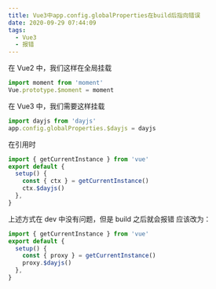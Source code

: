 ```yaml
---
title: Vue3中app.config.globalProperties在build后指向错误
date: 2020-09-29 07:44:09
tags:
  - Vue3
  - 报错
---
```


在 Vue2 中，我们这样在全局挂载

```js
import moment from 'moment'
Vue.prototype.$moment = moment
```

在 Vue3 中，我们需要这样挂载

```js
import dayjs from 'dayjs'
app.config.globalProperties.$dayjs = dayjs
```

在引用时

```js
import { getCurrentInstance } from 'vue'
export default {
  setup() {
    const { ctx } = getCurrentInstance()
    ctx.$dayjs()
  },
}
```

上述方式在 dev 中没有问题，但是 build 之后就会报错
应该改为：

```js
import { getCurrentInstance } from 'vue'
export default {
  setup() {
    const { proxy } = getCurrentInstance()
    proxy.$dayjs()
  },
}
```
